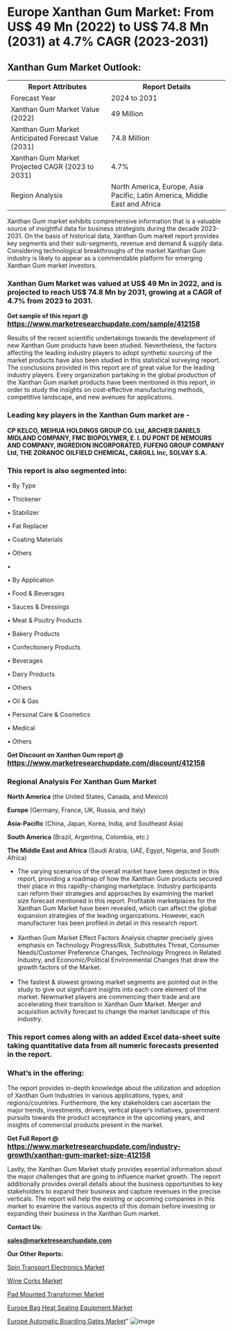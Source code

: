 # Europe Xanthan Gum Market: From US$ 49 Mn (2022) to US$ 74.8 Mn (2031) at 4.7% CAGR (2023-2031)

<html>
<body>

<h2>Xanthan Gum Market Outlook:</h2>

<table>
  <tr>
    <th>Report Attributes</th>
    <th>Report Details</th>
  </tr>
  <tr>
    <td>Forecast Year</td>
    <td>2024 to 2031</td>
  </tr>
  <tr>
    <td>Xanthan Gum Market Value (2022)</td>
    <td>49 Million</td>
  </tr>
  <tr>
    <td>Xanthan Gum Market Anticipated Forecast Value (2031)</td>
    <td>74.8 Million</td>
  </tr>
  <tr>
    <td>Xanthan Gum Market Projected CAGR (2023 to 2031)</td>
    <td>4.7%</td>
  </tr>
  <tr>
    <td>Region Analysis</td>
    <td>North America, Europe, Asia Pacific, Latin America, Middle East and Africa</td>
  </tr>
</table>

</body>
</html>

Xanthan Gum market exhibits comprehensive information that is a valuable source of insightful data for business strategists during the decade 2023-2031. On the basis of historical data, Xanthan Gum market report provides key segments and their sub-segments, revenue and demand &amp; supply data. Considering technological breakthroughs of the market Xanthan Gum industry is likely to appear as a commendable platform for emerging Xanthan Gum market investors.

<strong><h3>Xanthan Gum Market was valued at US$ 49 Mn in 2022, and is projected to reach US$ 74.8 Mn by 2031, growing at a CAGR of 4.7% from 2023 to 2031.</h3></strong>

<strong>Get sample of this report @ <a href=https://www.marketresearchupdate.com/sample/412158><font size=3 color=#0000ff>https://www.marketresearchupdate.com/sample/412158</font></a></strong>

Results of the recent scientific undertakings towards the development of new Xanthan Gum products have been studied. Nevertheless, the factors affecting the leading industry players to adopt synthetic sourcing of the market products have also been studied in this statistical surveying report. The conclusions provided in this report are of great value for the leading industry players. Every organization partaking in the global production of the Xanthan Gum market products have been mentioned in this report, in order to study the insights on cost-effective manufacturing methods, competitive landscape, and new avenues for applications.

<strong><h3>Leading key players in the Xanthan Gum market are -</h3></strong>

<strong>CP KELCO, MEIHUA HOLDINGS GROUP CO. Ltd, ARCHER DANIELS MIDLAND COMPANY, FMC BIOPOLYMER, E. I. DU PONT DE NEMOURS AND COMPANY, INGREDION INCORPORATED, FUFENG GROUP COMPANY Ltd, THE ZORANOC OILFIELD CHEMICAL, CARGILL Inc, SOLVAY S.A.</strong>

<strong><h3>This report is also segmented into:</h3></strong>

• By Type

• Thickener

• Stabilizer

• Fat Replacer

• Coating Materials

• Others

• 

• By Application

• Food & Beverages

• Sauces & Dressings

• Meat & Poultry Products

• Bakery Products

• Confectionery Products

• Beverages

• Dairy Products

• Others

• Oil & Gas

• Personal Care & Cosmetics

• Medical

• Others

<strong>Get Discount on Xanthan Gum report @ <a href=https://www.marketresearchupdate.com/discount/412158><font size=3 color=#0000ff>https://www.marketresearchupdate.com/discount/412158</font></a></strong>

<strong><h3>Regional Analysis For Xanthan Gum Market</h3></strong>

<strong>North America</strong> (the United States, Canada, and Mexico)

<strong>Europe</strong> (Germany, France, UK, Russia, and Italy)

<strong>Asia-Pacific</strong> (China, Japan, Korea, India, and Southeast Asia)

<strong>South America</strong> (Brazil, Argentina, Colombia, etc.)

<strong>The Middle East and Africa</strong> (Saudi Arabia, UAE, Egypt, Nigeria, and South Africa)

<ul>
  <li>The varying scenarios of the overall market have been depicted in this report, providing a roadmap of how the Xanthan Gum products secured their place in this rapidly-changing marketplace. Industry participants can reform their strategies and approaches by examining the market size forecast mentioned in this report. Profitable marketplaces for the Xanthan Gum Market have been revealed, which can affect the global expansion strategies of the leading organizations. However, each manufacturer has been profiled in detail in this research report.</li><br>
  <li>Xanthan Gum Market Effect Factors Analysis chapter precisely gives emphasis on Technology Progress/Risk, Substitutes Threat, Consumer Needs/Customer Preference Changes, Technology Progress in Related Industry, and Economic/Political Environmental Changes that draw the growth factors of the Market.</li><br>
  <li>The fastest &amp; slowest growing market segments are pointed out in the study to give out significant insights into each core element of the market. Newmarket players are commencing their trade and are accelerating their transition in Xanthan Gum Market. Merger and acquisition activity forecast to change the market landscape of this industry.</li>
</ul>
<strong><h3>This report comes along with an added Excel data-sheet suite taking quantitative data from all numeric forecasts presented in the report.</h3></strong>

<strong><h3>What’s in the offering:</h3></strong> The report provides in-depth knowledge about the utilization and adoption of Xanthan Gum Industries in various applications, types, and regions/countries. Furthermore, the key stakeholders can ascertain the major trends, investments, drivers, vertical player’s initiatives, government pursuits towards the product acceptance in the upcoming years, and insights of commercial products present in the market.

<strong>Get Full Report @ <a href=https://www.marketresearchupdate.com/industry-growth/xanthan-gum-market-size-412158><font size=3 color=#0000ff>https://www.marketresearchupdate.com/industry-growth/xanthan-gum-market-size-412158</font></a></strong>

Lastly, the Xanthan Gum Market study provides essential information about the major challenges that are going to influence market growth. The report additionally provides overall details about the business opportunities to key stakeholders to expand their business and capture revenues in the precise verticals. The report will help the existing or upcoming companies in this market to examine the various aspects of this domain before investing or expanding their business in the Xanthan Gum market.

<strong>Contact Us:</strong>

<strong>sales@marketresearchupdate.com</strong>

<strong>Our Other Reports:</strong>

<a href=https://www.linkedin.com/pulse/spin-transport-electronics-market-size-region>Spin Transport Electronics Market</a>

<a href=https://www.linkedin.com/pulse/wine-corks-market-opportunities-stay-ahead-game>Wine Corks Market</a>

<a href=https://www.linkedin.com/pulse/pad-mounted-transformer-market-report-2023-top-company>Pad Mounted Transformer Market</a>

<a href=https://www.linkedin.com/pulse/europe-bag-heat-sealing-equipment-market-trends>Europe Bag Heat Sealing Equipment Market</a>

<a href=https://www.linkedin.com/pulse/europe-automatic-boarding-gates-market-expecting>Europe Automatic Boarding Gates Market</a>"
![image](https://github.com/rutujamande/Market-Report-Analysis/assets/158454097/c61622f0-a286-46e1-b4b2-1601fc9b2bbc)
